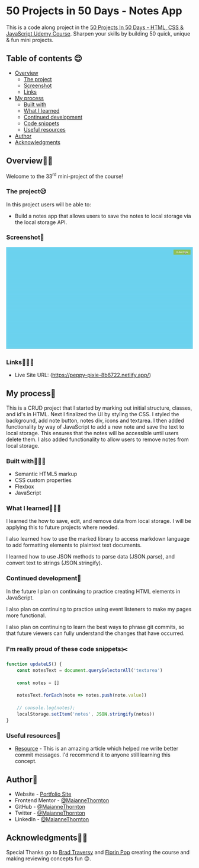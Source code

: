 # 50 Projects in 50 Days - Notes App

This is a code along project in the [50 Projects In 50 Days - HTML, CSS & JavaScript Udemy Course](https://www.udemy.com/course/50-projects-50-days/). Sharpen your skills by building 50 quick, unique & fun mini projects.

## Table of contents 😌

- [Overview](#overview)
  - [The project](#the-project)
  - [Screenshot](#screenshot)
  - [Links](#links)
- [My process](#my-process)
  - [Built with](#built-with)
  - [What I learned](#what-i-learned)
  - [Continued development](#continued-development)
  - [Code snippets](#im-really-proud-of-these-code-snippets%EF%B8%8F)
  - [Useful resources](#useful-resources)
- [Author](#author)
- [Acknowledgments](#acknowledgments)

## Overview👋🏾

Welcome to the 33<sup>rd</sup> mini-project of the course!

### The project😥

In this project users will be able to:

- Build a notes app that allows users to save the notes to local storage via the local storage API.

### Screenshot🌇

![](./screenshot.gif)

### Links👩🏾‍💻

- Live Site URL: (https://peppy-pixie-8b6722.netlify.app/)

## My process💭

This is a CRUD project that I started by marking out initial structure, classes, and id's in HTML. Next I finalized the UI by styling the CSS. I styled the background, add note button, notes div, icons and textarea. I then added functionality by way of JavaScript to add a new note and save the text to local storage. This ensures that the notes will be accessible until users delete them. I also added functionality to allow users to remove notes from local storage.

### Built with👷🏾‍♀️

- Semantic HTML5 markup
- CSS custom properties
- Flexbox
- JavaScript

### What I learned👩🏾‍🏫

I learned the how to save, edit, and remove data from local storage. I will be applying this to future projects where needed.

I also learned how to use the marked library to access markdown language to add formatting elements to plaintext text documents.

I learned how to use JSON methods to parse data (JSON.parse), and convert text to strings (JSON.stringify).

### Continued development🔮

In the future I plan on continuing to practice creating HTML elements in JavaScript.

I also plan on continuing to practice using event listeners to make my pages more functional.

I also plan on continuing to learn the best ways to phrase git commits, so that future viewers can fully understand the changes that have occurred.

### I'm really proud of these code snippets✂️

```js
function updateLS() {
    const notesText = document.querySelectorAll('textarea')

    const notes = []

    notesText.forEach(note => notes.push(note.value))

    // console.log(notes);
    localStorage.setItem('notes', JSON.stringify(notes))
}
```

### Useful resources📖

- [Resource](https://www.freecodecamp.org/news/how-to-write-better-git-commit-messages/) - This is an amazing article which helped me write better commit messages. I'd recommend it to anyone still learning this concept.

## Author🔎

- Website - [Portfolio Site](https://maiannethornton.netlify.app/)
- Frontend Mentor - [@MaianneThornton](https://www.frontendmentor.io/profile/MaianneThornton)
- GitHub - [@MaianneThornton](GitHub.com/MaianneThornton)
- Twitter - [@MaianneThornton](https://twitter.com/MaianneThornton)
- LinkedIn - [@MaianneThornton](https://www.linkedin.com/in/maiannethornton/)

## Acknowledgments🙏🏾

Special Thanks go to [Brad Traversy](http://www.traversymedia.com/) and [Florin Pop](http://www.florin-pop.com/) creating the course and making reviewing concepts fun 😊.
